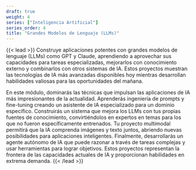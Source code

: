 ```yaml
---
draft: true
weight: 4
series: ["Inteligencia Artificial"]
series_order: 4
title: "Grandes Modelos de Lenguaje (LLMs)"
---
```


{{< lead >}}
Construye aplicaciones potentes con grandes modelos de lenguaje (LLMs) como GPT y Claude, aprendiendo a aprovechar sus capacidades para tareas especializadas, mejorarlos con conocimiento externo y combinarlos con otros sistemas de IA. Estos proyectos muestran las tecnologías de IA más avanzadas disponibles hoy mientras desarrollan habilidades valiosas para las oportunidades del mañana.

En este módulo, dominarás las técnicas que impulsan las aplicaciones de IA más impresionantes de la actualidad. Aprenderás ingeniería de prompts y fine-tuning creando un asistente de IA especializado para un dominio específico. Construirás un sistema que mejora los LLMs con tus propias fuentes de conocimiento, convirtiéndolos en expertos en temas para los que no fueron específicamente entrenados. Tu proyecto multimodal permitirá que la IA comprenda imágenes y texto juntos, abriendo nuevas posibilidades para aplicaciones inteligentes. Finalmente, desarrollarás un agente autónomo de IA que puede razonar a través de tareas complejas y usar herramientas para lograr objetivos. Estos proyectos representan la frontera de las capacidades actuales de IA y proporcionan habilidades en extrema demanda.
{{< /lead >}}
